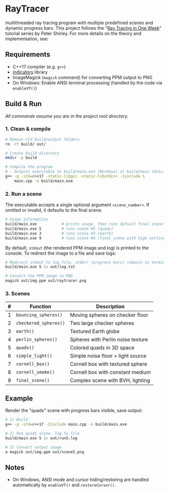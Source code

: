 # RayTracer

multithreaded ray tracing program with multiple predefined scenes and dynamic progress bars.
This project follows the "[Ray Tracing in One Week](https://raytracing.github.io/)" tutorial series by Peter Shirley. For more details on the theory and implementation, see:

## Requirements

- C++17 compiler (e.g. `g++`)
- [indicators](https://github.com/p-ranav/indicators) library
- ImageMagick (`magick` command) for converting PPM output to PNG
- On Windows: Enable ANSI terminal processing (handled by the code via `enableVT()`)

## Build & Run

_All commands assume you are in the project root directory._

### 1. Clean & compile

```bash
# Remove old build/output folders
rm -rf build/ out/

# Create build directory
mkdir -p build

# Compile the program
# - Outputs executable to build/main.exe (Windows) or build/main (Unix)
g++ -g -std=c++17 -static-libgcc -static-libstdc++ -Iinclude \
    main.cpp -o build/main.exe
```

### 2. Run a scene

The executable accepts a single optional argument `<scene_number>`. If omitted or invalid, it defaults to the final scene.

```bash
# Usage information
build/main.exe           # prints usage, then runs default final scene
build/main.exe 5         # runs scene #5 (quads)
build/main.exe 3         # runs scene #3 (earth)
build/main.exe 9         # runs scene #9 (final_scene with high settings)
```

By default, `stdout` (the rendered PPM image and log) is printed to the console. To redirect the image to a file and save logs:

```bash
# Redirect stdout to log file, stderr (progress bars) remains in terminal\
build/main.exe 5 1> out/log.txt

# Convert the PPM image to PNG
magick out/img.ppm out/raytracer.png
```

### 3. Scenes

| #   | Function              | Description                       |
| --- | --------------------- | --------------------------------- |
| 1   | `bouncing_spheres()`  | Moving spheres on checker floor   |
| 2   | `checkered_spheres()` | Two large checker spheres         |
| 3   | `earth()`             | Textured Earth globe              |
| 4   | `perlin_spheres()`    | Spheres with Perlin noise texture |
| 5   | `quads()`             | Colored quads in 3D space         |
| 6   | `simple_light()`      | Simple noise floor + light source |
| 7   | `cornell_box()`       | Cornell box with textured sphere  |
| 8   | `cornell_smoke()`     | Cornell box with constant medium  |
| 9   | `final_scene()`       | Complex scene with BVH, lighting  |

## Example

Render the "quads" scene with progress bars visible, save output:

```bash
# 1) Build
g++ -g -std=c++17 -Iinclude main.cpp -o build/main.exe

# 2) Run quads scene, log to file
build/main.exe 5 1> out/run5.log

# 3) Convert output image
a magick out/img.ppm out/scene5.png
```

## Notes

- On Windows, ANSI mode and cursor hiding/restoring are handled automatically by `enableVT()` and `restoreCursor()`.

